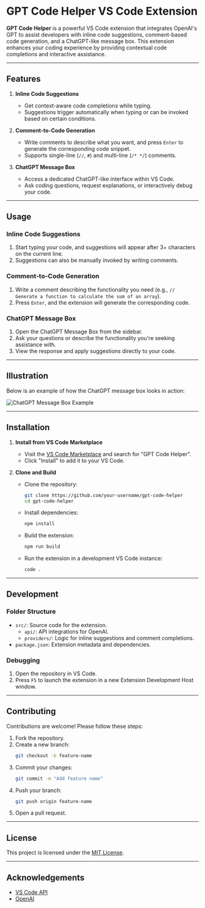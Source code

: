 
# GPT Code Helper VS Code Extension

**GPT Code Helper** is a powerful VS Code extension that integrates OpenAI's GPT to assist developers with inline code suggestions, comment-based code generation, and a ChatGPT-like message box. This extension enhances your coding experience by providing contextual code completions and interactive assistance.

---

## Features

1. **Inline Code Suggestions**
   - Get context-aware code completions while typing.
   - Suggestions trigger automatically when typing or can be invoked based on certain conditions.

2. **Comment-to-Code Generation**
   - Write comments to describe what you want, and press `Enter` to generate the corresponding code snippet.
   - Supports single-line (`//`, `#`) and multi-line (`/* */`) comments.

3. **ChatGPT Message Box**
   - Access a dedicated ChatGPT-like interface within VS Code.
   - Ask coding questions, request explanations, or interactively debug your code.

---

## Usage

### Inline Code Suggestions
1. Start typing your code, and suggestions will appear after 3+ characters on the current line.
2. Suggestions can also be manually invoked by writing comments.

### Comment-to-Code Generation
1. Write a comment describing the functionality you need (e.g., `// Generate a function to calculate the sum of an array`).
2. Press `Enter`, and the extension will generate the corresponding code.

### ChatGPT Message Box
1. Open the ChatGPT Message Box from the sidebar.
2. Ask your questions or describe the functionality you're seeking assistance with.
3. View the response and apply suggestions directly to your code.

---

## Illustration

Below is an example of how the ChatGPT message box looks in action:

![ChatGPT Message Box Example](chatgpt-message-box-example.gif)

---

## Installation

1. **Install from VS Code Marketplace**
   - Visit the [VS Code Marketplace](https://marketplace.visualstudio.com/) and search for "GPT Code Helper".
   - Click "Install" to add it to your VS Code.

2. **Clone and Build**
   - Clone the repository:
     ```bash
     git clone https://github.com/your-username/gpt-code-helper
     cd gpt-code-helper
     ```
   - Install dependencies:
     ```bash
     npm install
     ```
   - Build the extension:
     ```bash
     npm run build
     ```
   - Run the extension in a development VS Code instance:
     ```bash
     code .
     ```

---

## Development

### Folder Structure
- `src/`: Source code for the extension.
  - `api/`: API integrations for OpenAI.
  - `providers/`: Logic for inline suggestions and comment completions.
- `package.json`: Extension metadata and dependencies.

### Debugging
1. Open the repository in VS Code.
2. Press `F5` to launch the extension in a new Extension Development Host window.

---

## Contributing

Contributions are welcome! Please follow these steps:
1. Fork the repository.
2. Create a new branch:
   ```bash
   git checkout -b feature-name
   ```
3. Commit your changes:
   ```bash
   git commit -m "Add feature name"
   ```
4. Push your branch:
   ```bash
   git push origin feature-name
   ```
5. Open a pull request.

---

## License

This project is licensed under the [MIT License](LICENSE).

---

## Acknowledgements

- [VS Code API](https://code.visualstudio.com/api)
- [OpenAI](https://platform.openai.com/)
